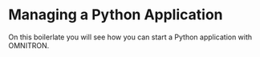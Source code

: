 
# Managing a Python Application

On this boilerlate you will see how you can start a Python application with OMNITRON.
